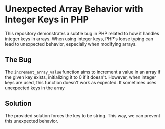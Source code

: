# Unexpected Array Behavior with Integer Keys in PHP

This repository demonstrates a subtle bug in PHP related to how it handles integer keys in arrays. When using integer keys, PHP's loose typing can lead to unexpected behavior, especially when modifying arrays.

## The Bug
The `increment_array_value` function aims to increment a value in an array if the given key exists, initializing it to 0 if it doesn't. However, when integer keys are used, this function doesn't work as expected. It sometimes uses unexpected keys in the array

## Solution
The provided solution forces the key to be string. This way, we can prevent this unexpected behavior.